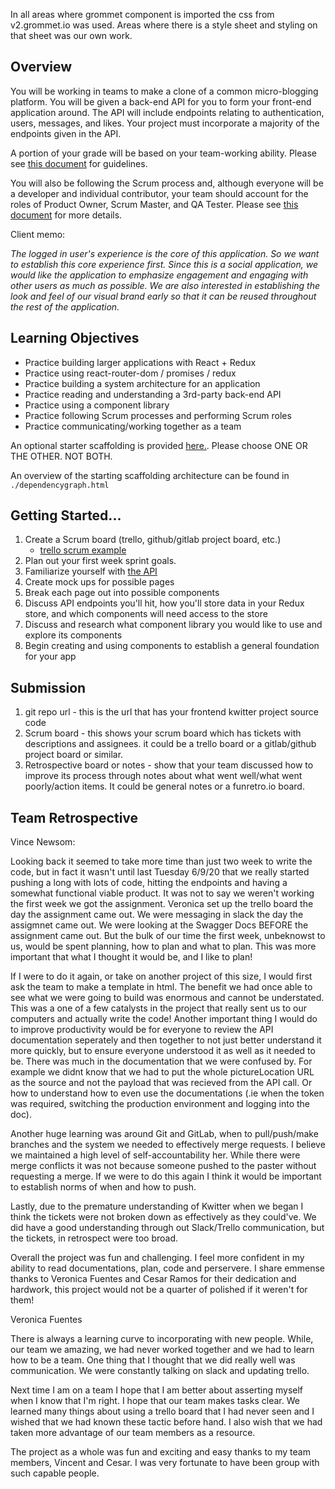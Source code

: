 In all areas where grommet component is imported the css from v2.grommet.io
was used. Areas where there is a style sheet and styling on that sheet was
our own work.

## Overview

You will be working in teams to make a clone of a common micro-blogging platform. You will be given a back-end API for you to form your front-end application around.
The API will include endpoints relating to authentication, users, messages, and likes. Your project must incorporate a majority of the endpoints given in the API.

A portion of your grade will be based on your team-working ability. Please see [this document](https://gitlab.com/kenzie-academy/se_public_files/team-guidelines/-/tree/master)
for guidelines.

You will also be following the Scrum process and, although everyone will be a developer and individual contributor, your team should account for the roles of Product Owner,
Scrum Master, and QA Tester. Please see [this document](https://gitlab.com/kenzie-academy/se_public_files/scrum-guidelines/-/blob/master/README.md) for more details.

Client memo:

_The logged in user's experience is the core of this application. So we want to establish this core experience first._
_Since this is a social application, we would like the application to emphasize engagement and engaging with other users as much as possible._
_We are also interested in establishing the look and feel of our visual brand early so that it can be reused throughout the rest of the application._

## Learning Objectives

- Practice building larger applications with React + Redux
- Practice using react-router-dom / promises / redux
- Practice building a system architecture for an application
- Practice reading and understanding a 3rd-party back-end API
- Practice using a component library
- Practice following Scrum processes and performing Scrum roles
- Practice communicating/working together as a team

An optional starter scaffolding is provided [here.](https://gitlab.com/vstlouis.kenzie/kwitter-frontend-former). Please choose ONE OR THE OTHER. NOT BOTH.

An overview of the starting scaffolding architecture can be found in `./dependencygraph.html`

## Getting Started...

1. Create a Scrum board (trello, github/gitlab project board, etc.)
   - [trello scrum example](https://trello.com/b/0xzkRjTH/scrum-project-management-board)
2. Plan out your first week sprint goals.
3. Familiarize yourself with [the API](https://kwitter-api.herokuapp.com/docs/)
4. Create mock ups for possible pages
5. Break each page out into possible components
6. Discuss API endpoints you'll hit, how you'll store data in your Redux store, and which components will need access to the store
7. Discuss and research what component library you would like to use and explore its components
8. Begin creating and using components to establish a general foundation for your app

## Submission

1. git repo url - this is the url that has your frontend kwitter project source code
2. Scrum board - this shows your scrum board which has tickets with descriptions and assignees. it could be a trello board or a gitlab/github project board or similar.
3. Retrospective board or notes - show that your team discussed how to improve its process through notes about what went well/what went poorly/action items.
   It could be general notes or a funretro.io board.

## Team Retrospective

Vince Newsom:

Looking back it seemed to take more time than just two week to write the code, but in fact it wasn't until last Tuesday 6/9/20 that we really started pushing a long with lots of code, hitting the endpoints and having a somewhat functional viable product. It was not to say we weren't working the first week we got the assignment. Veronica set up the trello board the day the assignment came out. We were messaging in slack the day the assigmnet came out. We were looking at the Swagger Docs BEFORE the assignment came out. But the bulk of our time the first week, unbeknowst to us, would be spent planning, how to plan and what to plan. This was more important that what I thought it would be, and I like to plan!

If I were to do it again, or take on another project of this size, I would first ask the team to make a template in html. The benefit we had once able to see what we were going to build was enormous and cannot be understated. This was a one of a few catalysts in the project that really sent us to our computers and actually write the code! Another important thing I would do to improve productivity would be for everyone to review the API documentation seperately and then together to not just better understand it more quickly, but to ensure everyone understood it as well as it needed to be. There was much in the documentation that we were confused by. For example we didnt know that we had to put the whole pictureLocation URL as the source and not the payload that was recieved from the API call. Or how to understand how to even use the documentations (.ie when the token was required, switching the production environment and logging into the doc).

Another huge learning was around Git and GitLab, when to pull/push/make branches and the system we needed to effectively merge requests. I believe we maintained a high level of self-accountability her. While there were merge conflicts it was not because someone pushed to the paster without requesting a merge. If we were to do this again I think it would be important to establish norms of when and how to push.

Lastly, due to the premature understanding of Kwitter when we began I think the tickets were not broken down as effectively as they could've. We did have a good understanding through out Slack/Trello communication, but the tickets, in retrospect were too broad.

Overall the project was fun and challenging. I feel more confident in my ability to read documentations, plan, code and perservere. I share emmense thanks to Veronica Fuentes and Cesar Ramos for their dedication and hardwork, this project would not be a quarter of polished if it weren't for them!


Veronica Fuentes

There is always a learning curve to incorporating with new people. While, our team we amazing, we had never worked together and we had to learn how to be a team. One thing that I thought that we did really well was communication. We were constantly talking on slack and updating trello.

Next time I am on a team I hope that I am better about asserting myself when I know that I'm right. I hope that our team makes tasks clear. We learned many things about using a trello board that I had never seen and I wished that we had known these tactic before hand. I also wish that we had taken more advantage of our team members as a resource.

The project as a whole was fun and exciting and easy thanks to my team members, Vincent and Cesar. I was very fortunate to have been group with such capable people.

